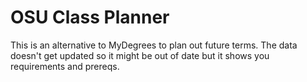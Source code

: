# OSU Class Planner

This is an alternative to MyDegrees to plan out future terms.
The data doesn't get updated so it might be out of date but it shows you requirements and prereqs.
